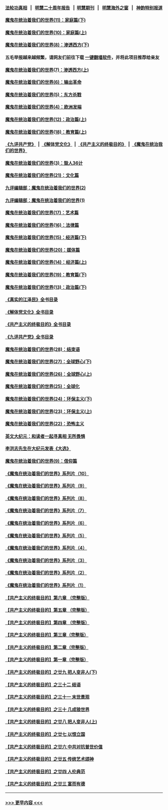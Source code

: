 #### [法轮功真相](https://github.com/gfw-breaker/truth/blob/master/README.md?t=0) &nbsp;&nbsp;|&nbsp;&nbsp; [明慧二十周年报告](https://github.com/gfw-breaker/mh-reports/blob/master/README.md?t=0) &nbsp;&nbsp;|&nbsp;&nbsp;[明慧期刊](https://github.com/gfw-breaker/mh-qikan) &nbsp;&nbsp;|&nbsp;&nbsp; [明慧海外之窗](https://github.com/gfw-breaker/mh-news/blob/master/README.md?t=0) &nbsp;&nbsp;|&nbsp;&nbsp; [神韵特别报道](https://github.com/gfw-breaker/mh-news/blob/master/shenyun.md?t=0)
#### [魔鬼在统治着我们的世界(11)：家庭篇(下)](../pages/nsc422/n10440961.md?t=01061843) 
#### [魔鬼在统治着我们的世界(10)：家庭篇(上)](../pages/nsc422/n10435448.md?t=01061843) 
#### [魔鬼在统治着我们的世界(8)：渗透西方(下)](../pages/nsc422/n10429603.md?t=01061843) 
#### 五毛举报越来越频繁，请网友们前往下载 [一键翻墙软件](https://github.com/gfw-breaker/ssr-accounts)，并将此项目推荐给亲友
#### [魔鬼在统治着我们的世界(7)：渗透西方(上)](../pages/nsc422/n10426013.md?t=01061843) 
#### [魔鬼在统治着我们的世界(6)：输出革命](../pages/nsc422/n10421536.md?t=01061843) 
#### [魔鬼在统治着我们的世界(5)：东方杀戮](../pages/nsc422/n10417707.md?t=01061843) 
#### [魔鬼在统治着我们的世界(4)：欧洲发端](../pages/nsc422/n10414890.md?t=01061843) 
#### [魔鬼在统治着我们的世界(12)：政治篇(上)](../pages/nsc422/n10444576.md?t=01061843) 
#### [魔鬼在统治着我们的世界(18)：教育篇(上)](../pages/nsc422/n10526970.md?t=01061843) 
#### [《九评共产党》](https://github.com/begood0513/9ping.md/blob/master/README.md) &nbsp;|&nbsp; [《解体党文化》](../../../../jtdwh.md/blob/master/README.md)  &nbsp;|&nbsp; [《共产主义的终极目的》](../../../../gczydzjmd.md/blob/master/README.md) &nbsp;|&nbsp; [《魔鬼在统治我们的世界》](../../../../mgztzwmdsj.md/blob/master/README.md) 
#### [魔鬼在统治着我们的世界(3)：毁人36计](../pages/nsc422/n10411583.md?t=01061843) 
#### [魔鬼在统治着我们的世界(21)：文化篇](../pages/nsc422/n10597706.md?t=01061843) 
#### [九评编辑部：魔鬼在统治着我们的世界(2)](../pages/nsc422/n10410036.md?t=01061843) 
#### [九评编辑部：魔鬼在统治着我们的世界(1)](../pages/nsc422/n10406825.md?t=01061843) 
#### [魔鬼在统治着我们的世界(17)：艺术篇](../pages/nsc422/n10499093.md?t=01061843) 
#### [魔鬼在统治着我们的世界(16)：法律篇](../pages/nsc422/n10485969.md?t=01061843) 
#### [魔鬼在统治着我们的世界(15)：经济篇(下)](../pages/nsc422/n10469975.md?t=01061843) 
#### [魔鬼在统治着我们的世界(20)：媒体篇](../pages/nsc422/n10586579.md?t=01061843) 
#### [魔鬼在统治着我们的世界(14)：经济篇(上)](../pages/nsc422/n10457370.md?t=01061843) 
#### [魔鬼在统治着我们的世界(19)：教育篇(下)](../pages/nsc422/n10564808.md?t=01061843) 
#### [魔鬼在统治着我们的世界(13)：政治篇(下)](../pages/nsc422/n10448270.md?t=01061843) 
#### [《真实的江泽民》全书目录](../pages/nsc422/n13721399.md?t=01061843) 
#### [《解体党文化》全书目录](../pages/nsc422/n13721157.md?t=01061843) 
#### [《共产主义的终极目的》全书目录](../pages/nsc422/n13721048.md?t=01061843) 
#### [《九评共产党》全书目录](../pages/nsc422/n13708085.md?t=01061843) 
#### [魔鬼在统治着我们的世界(28)：结束语](../pages/nsc422/n10936246.md?t=01061843) 
#### [魔鬼在统治着我们的世界(27)：全球野心(下)](../pages/nsc422/n10928319.md?t=01061843) 
#### [魔鬼在统治着我们的世界(26)：全球野心(上)](../pages/nsc422/n10900318.md?t=01061843) 
#### [魔鬼在统治着我们的世界(25)：全球化](../pages/nsc422/n10788205.md?t=01061843) 
#### [魔鬼在统治着我们的世界(24)：环保主义(下)](../pages/nsc422/n10695307.md?t=01061843) 
#### [魔鬼在统治着我们的世界(23)：环保主义(上)](../pages/nsc422/n10688613.md?t=01061843) 
#### [魔鬼在统治着我们的世界(22)：恐怖主义](../pages/nsc422/n10614727.md?t=01061843) 
#### [英文大纪元：和读者一起寻真相 无所畏惧](../pages/nsc422/n12542027.md?t=01061843) 
#### [李洪志先生在大纪元发表《大选》](../pages/nsc422/n12534746.md?t=01061843) 
#### [魔鬼在统治着我们的世界(9)：信仰篇](../pages/nsc422/n10432159.md?t=01061843) 
#### [《魔鬼在统治着我们的世界》系列片（10）](../pages/nsc422/n12292670.md?t=01061843) 
#### [《魔鬼在统治着我们的世界》系列片（9）](../pages/nsc422/n12290859.md?t=01061843) 
#### [《魔鬼在统治着我们的世界》系列片（8）](../pages/nsc422/n12287445.md?t=01061843) 
#### [《魔鬼在统治着我们的世界》系列片（7）](../pages/nsc422/n12283425.md?t=01061843) 
#### [《魔鬼在统治着我们的世界》系列片（6）](../pages/nsc422/n12282314.md?t=01061843) 
#### [《魔鬼在统治着我们的世界》系列片（5）](../pages/nsc422/n12281419.md?t=01061843) 
#### [《魔鬼在统治着我们的世界》系列片（4）](../pages/nsc422/n12274024.md?t=01061843) 
#### [《魔鬼在统治着我们的世界》系列片（3）](../pages/nsc422/n12271322.md?t=01061843) 
#### [《魔鬼在统治着我们的世界》系列片（2）](../pages/nsc422/n12269049.md?t=01061843) 
#### [《魔鬼在统治着我们的世界》系列片（1）](../pages/nsc422/n12267575.md?t=01061843) 
#### [【共产主义的终极目的】第六章 （完整版）](../pages/nsc422/n11428913.md?t=01061843) 
#### [【共产主义的终极目的】第五章 （完整版）](../pages/nsc422/n11428912.md?t=01061843) 
#### [【共产主义的终极目的】第四章 （完整版）](../pages/nsc422/n11428907.md?t=01061843) 
#### [【共产主义的终极目的】第三章（完整版）](../pages/nsc422/n11428848.md?t=01061843) 
#### [【共产主义的终极目的】第二章（完整版）](../pages/nsc422/n11428831.md?t=01061843) 
#### [【共产主义的终极目的】第一章（完整版）](../pages/nsc422/n11417651.md?t=01061843) 
#### [【共产主义的终极目的】之廿九 把人变非人(下)](../pages/nsc422/n11344140.md?t=01061843) 
#### [【共产主义的终极目的】之三十二 结语](../pages/nsc422/n11360535.md?t=01061843) 
#### [【共产主义的终极目的】之三十一 末世景观](../pages/nsc422/n11351129.md?t=01061843) 
#### [【共产主义的终极目的】之三十 几成狼世界](../pages/nsc422/n11348280.md?t=01061843) 
#### [【共产主义的终极目的】之廿八 把人变非人(上)](../pages/nsc422/n11340492.md?t=01061843) 
#### [【共产主义的终极目的】之廿七 以恨立国](../pages/nsc422/n11336944.md?t=01061843) 
#### [【共产主义的终极目的】之廿六 中共对抗普世价值](../pages/nsc422/n11324785.md?t=01061843) 
#### [【共产主义的终极目的】之廿五 传统艺术颂神](../pages/nsc422/n11296396.md?t=01061843) 
#### [【共产主义的终极目的】之廿四 人伦典范](../pages/nsc422/n11296397.md?t=01061843) 
#### [【共产主义的终极目的】之廿三 富而有德](../pages/nsc422/n11283598.md?t=01061843) 

----
#### [ >>> 更早内容 <<< ](../indexes/nsc422-earlier.md)

